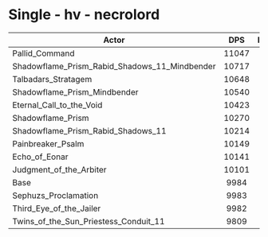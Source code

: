 # Single - hv - necrolord
| Actor | DPS | Increase |
|---|:---:|:---:|
|Pallid_Command|11047|10.65%|
|Shadowflame_Prism_Rabid_Shadows_11_Mindbender|10717|7.35%|
|Talbadars_Stratagem|10648|6.65%|
|Shadowflame_Prism_Mindbender|10540|5.57%|
|Eternal_Call_to_the_Void|10423|4.39%|
|Shadowflame_Prism|10270|2.86%|
|Shadowflame_Prism_Rabid_Shadows_11|10214|2.31%|
|Painbreaker_Psalm|10149|1.65%|
|Echo_of_Eonar|10141|1.57%|
|Judgment_of_the_Arbiter|10101|1.17%|
|Base|9984|0.00%|
|Sephuzs_Proclamation|9983|-0.01%|
|Third_Eye_of_the_Jailer|9982|-0.02%|
|Twins_of_the_Sun_Priestess_Conduit_11|9809|-1.75%|
